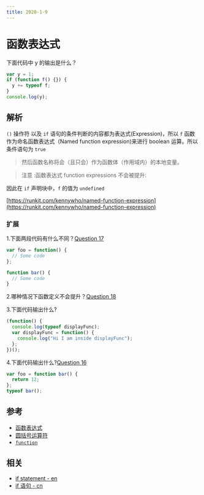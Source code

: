 ```yaml
---
title: 2020-1-9
---
```


# 函数表达式

下面代码中 y 的输出是什么？

```js
var y = 1;
if (function f() {}) {
  y += typeof f;
}
console.log(y);
```

## 解析

`()` 操作符 以及 `if` 语句的条件判断的内容都为表达式(Expression)，所以 `f` 函数作为命名函数表达式（Named function expression)来进行 boolean 运算。所以条件语句为 `true`

> 然后函数名称将会（且只会）作为函数体（作用域内）的本地变量。

> 注意 :函数表达式 function expressions 不会被提升:

因此在 `if` 声明块中，`f` 的值为 `undefined`

[https://runkit.com/kennywho/named-function-expression](https://runkit.com/kennywho/named-function-expression)

### 扩展

1.下面两段代码有什么不同？[Question 17](https://github.com/ganqqwerty/123-Essential-JavaScript-Interview-Questions#question-17a-what-is-the-difference-between-declaring-a-function-in-the-formats-listed-below)

```js
var foo = function() {
  // Some code
};

function bar() {
  // Some code
}
```

2.哪种情况下函数定义不会提升？[Question 18](https://github.com/ganqqwerty/123-Essential-JavaScript-Interview-Questions#question-18-in-which-case-the-function-definition-is-not-hoisted-in-javascript)

3.下面代码输出什么?

```js
(function() {
  console.log(typeof displayFunc);
  var displayFunc = function() {
    console.log("Hi I am inside displayFunc");
  };
})();
```

4.下面代码输出什么?[Question 16](https://github.com/ganqqwerty/123-Essential-JavaScript-Interview-Questions#question-16-what-will-be-the-output-of-the-following-code)

```js
var foo = function bar() {
  return 12;
};
typeof bar();
```

## 参考

- [函数表达式](https://developer.mozilla.org/zh-CN/docs/Web/JavaScript/Reference/Operators/function)
- [圆括号运算符](https://developer.mozilla.org/zh-CN/docs/Web/JavaScript/Reference/Operators/Grouping)
- [`function`](https://developer.mozilla.org/zh-CN/docs/Web/JavaScript/Reference/Statements/function)

## 相关

- [if statement - en](https://es5.github.io/#x12.5)
- [if 语句 - cn](https://www.w3.org/html/ig/zh/wiki/ES5/%E8%AF%AD%E5%8F%A5#if_.E8.AF.AD.E5.8F.A5)
